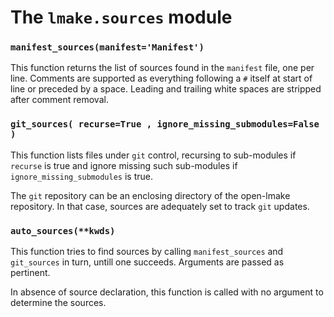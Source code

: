 <!-- This file is part of the open-lmake distribution (git@github.com:cesar-douady/open-lmake.git)-->
<!-- Copyright (c) 2023-2025 Doliam-->
<!-- This program is free software: you can redistribute/modify under the terms of the GPL-v3 (https://www.gnu.org/licenses/gpl-3.0.html).-->
<!-- This program is distributed WITHOUT ANY WARRANTY, without even the implied warranty of MERCHANTABILITY or FITNESS FOR A PARTICULAR PURPOSE.-->

# The `lmake.sources` module

### `manifest_sources(manifest='Manifest')`

This function returns the list of sources found in the `manifest` file, one per line.
Comments are supported as everything following a `#` itself at start of line or preceded by a space.
Leading and trailing white spaces are stripped after comment removal.

### `git_sources( recurse=True , ignore_missing_submodules=False )`

This function lists files under `git` control, recursing to sub-modules if `recurse` is true and ignore missing such sub-modules if `ignore_missing_submodules` is true.

The `git` repository can be an enclosing directory of the open-lmake repository.
In that case, sources are adequately set to track `git` updates.

### `auto_sources(**kwds)`

This function tries to find sources by calling `manifest_sources` and `git_sources` in turn, untill one succeeds.
Arguments are passed as pertinent.

In absence of source declaration, this function is called with no argument to determine the sources.
